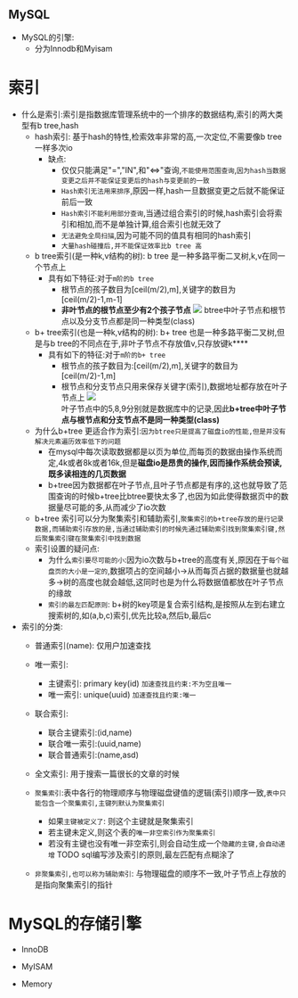 MySQL
---



* MySQL的引擎:
    -   分为Innodb和Myisam




# 索引

* 什么是索引:索引是指数据库管理系统中的一个排序的数据结构,索引的两大类型有b tree,hash
    -   hash索引: 基于hash的特性,检索效率非常的高,一次定位,不需要像b tree一样多次io
        -   缺点: 
            -   仅仅只能满足"=","IN",和"<=>"查询,`不能使用范围查询`,`因为hash当数据变更之后并不能保证变更后的hash与变更前的一致`
            -   `Hash索引无法用来排序`,原因一样,hash一旦数据变更之后就不能保证前后一致
            -   `Hash索引不能利用部分查询`,当通过组合索引的时候,hash索引会将索引和相加,而不是单独计算,组合索引也就无效了
            -   `无法避免全局扫描`,因为可能不同的值具有相同的hash索引
            -   `大量hash碰撞后,并不能保证效率比b tree 高`
    -   b tree索引(是一种k,v结构的树): b tree 是一种多路平衡二叉树,k,v在同一个节点上
        -   具有如下特征:对于`m阶的b tree`
            -   根节点的孩子数目为[ceil(m/2),m],关键字的数目为[ceil(m/2)-1,m-1] 
            -   **非叶节点的根节点至少有2个孩子节点**
            ![](https://img-blog.csdnimg.cn/20190212005404642.png?x-oss-process=image/watermark,type_ZmFuZ3poZW5naGVpdGk,shadow_10,text_aHR0cHM6Ly9ibG9nLmNzZG4ubmV0L0NvZGVyX0pva2Vy,size_16,color_FFFFFF,t_70)
            btree中叶子节点和根节点以及分支节点都是同一种类型(class)
    -   b+ tree索引(也是一种k,v结构的树): b+ tree 也是一种多路平衡二叉树,但是与b tree的不同点在于,非叶子节点不存放值v,只存放键k****
        -   具有如下的特征:对于`m阶的b+ tree`
            -   根节点的孩子数目为:[ceil(m/2),m],关键字的数目为[ceil(m/2)-1,m]
            -   根节点和分支节点只用来保存关键字(索引),数据地址都存放在叶子节点上
            ![](https://img-blog.csdnimg.cn/20190212005018445.png?x-oss-process=image/watermark,type_ZmFuZ3poZW5naGVpdGk,shadow_10,text_aHR0cHM6Ly9ibG9nLmNzZG4ubmV0L0NvZGVyX0pva2Vy,size_16,color_FFFFFF,t_70)     
            叶子节点中的5,8,9分别就是数据库中的记录,因此**b+tree中叶子节点与根节点和分支节点不是同一种类型(class)**
    -   为什么b+tree 更适合作为索引:`因为btree只是提高了磁盘io的性能,但是并没有解决元素遍历效率低下的问题`
        -   在mysql中每次读取数据都是以页为单位,而每页的数据由操作系统而定,4k或者8k或者16k,但是**磁盘io是昂贵的操作,因而操作系统会预读,既多读相连的几页数据**
        -   b+tree因为数据都在叶子节点,且叶子节点都是有序的,这也就导致了范围查询的时候b+tree比btree要快太多了,也因为如此使得数据页中的数据量尽可能的多,从而减少了io次数
    -   b+tree 索引可以分为聚集索引和辅助索引,`聚集索引的b+tree存放的是行记录数据,而辅助索引存放的是,当通过辅助索引的时候先通过辅助索引找到聚集索引键,然后聚集索引键在聚集索引中找到数据`    
    -   索引设置的疑问点:
        -   为什么`索引要尽可能的小`:因为io次数与b+tree的高度有关,原因在于`每个磁盘页的大小是一定的`,数据项占的空间越小->从而每页占据的数据量也就越多->树的高度也就会越低,这同时也是为什么将数据值都放在叶子节点的缘故
        -   `索引的最左匹配原则`: b+树的key项是复合索引结构,是按照从左到右建立搜索树的,如(a,b,c)索引,优先比较a,然后b,最后c
* 索引的分类:
    -   普通索引(name): 仅用户加速查找
    -   唯一索引: 
        -   主键索引: primary key(id) `加速查找且约束:不为空且唯一`
        -   唯一索引: unique(uuid)    `加速查找且约束:唯一`
    -   联合索引:
        -   联合主键索引:(id,name)
        -   联合唯一索引:(uuid,name)
        -   联合普通索引:(name,asd)
    -   全文索引: 用于搜索一篇很长的文章的时候
    
    -   `聚集索引`:表中各行的物理顺序与物理磁盘键值的逻辑(索引)顺序一致,`表中只能包含一个聚集索引,主键列默认为聚集索引`
        -   如果`主键被定义了`: 则这个主键就是聚集索引
        -   若主键未定义,则这个表的`唯一非空索引作为聚集索引`
        -   若没有主键也没有唯一非空索引,则会自动生成一个`隐藏的主键,会自动递增`
    TODO sql编写涉及索引的原则,最左匹配有点糊涂了
    -   `非聚集索引,也可以称为辅助索引`:  与物理磁盘的顺序不一致,叶子节点上存放的是指向聚集索引的指针
    
    
# MySQL的存储引擎

* InnoDB

* MyISAM

* Memory
